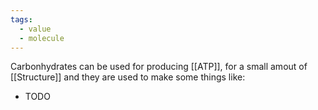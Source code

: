 ```yaml
---
tags:
  - value
  - molecule
---
```

Carbonhydrates can be used for producing [[ATP]], for a small amout of [[Structure]] and they are used to make some things like:
- TODO